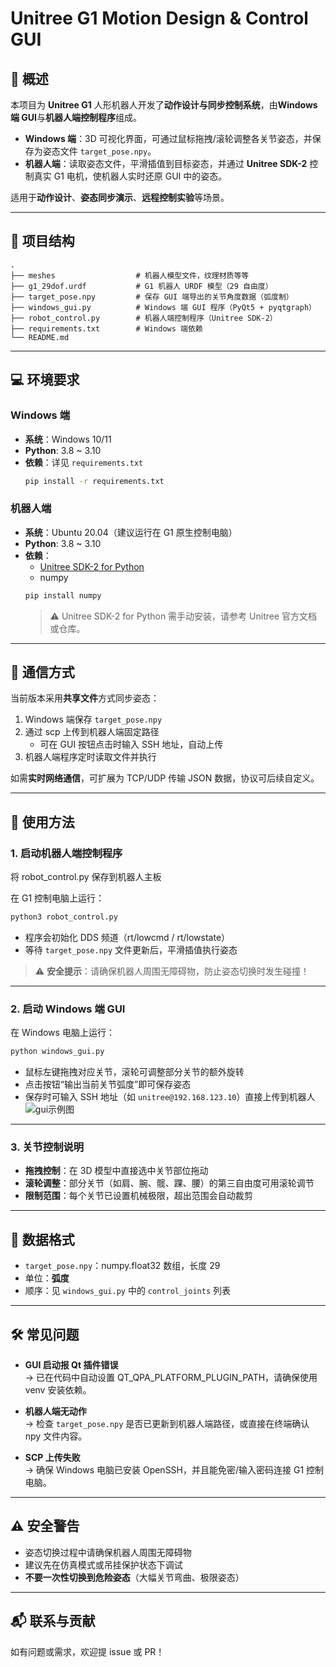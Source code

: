 # Unitree G1 Motion Design & Control GUI

## 📖 概述
本项目为 **Unitree G1** 人形机器人开发了**动作设计与同步控制系统**，由**Windows 端 GUI**与**机器人端控制程序**组成。  

- **Windows 端**：3D 可视化界面，可通过鼠标拖拽/滚轮调整各关节姿态，并保存为姿态文件 `target_pose.npy`。  
- **机器人端**：读取姿态文件，平滑插值到目标姿态，并通过 **Unitree SDK-2** 控制真实 G1 电机，使机器人实时还原 GUI 中的姿态。  

适用于**动作设计**、**姿态同步演示**、**远程控制实验**等场景。

---

## 📂 项目结构

```
.
├── meshes                  # 机器人模型文件，纹理材质等等
├── g1_29dof.urdf           # G1 机器人 URDF 模型（29 自由度）
├── target_pose.npy         # 保存 GUI 端导出的关节角度数据（弧度制）
├── windows_gui.py          # Windows 端 GUI 程序（PyQt5 + pyqtgraph）
├── robot_control.py        # 机器人端控制程序（Unitree SDK-2）
├── requirements.txt        # Windows 端依赖
└── README.md
```

---

## 💻 环境要求

### Windows 端

- **系统**：Windows 10/11
- **Python**: 3.8 ~ 3.10
- **依赖**：详见 `requirements.txt`
  ```bash
  pip install -r requirements.txt
  ```

### 机器人端

- **系统**：Ubuntu 20.04（建议运行在 G1 原生控制电脑）
- **Python**: 3.8 ~ 3.10
- **依赖**：
  - [Unitree SDK-2 for Python](https://github.com/unitreerobotics)
  - numpy
  ```bash
  pip install numpy
  ```
  > ⚠️ Unitree SDK-2 for Python 需手动安装，请参考 Unitree 官方文档或仓库。

---

## 🔌 通信方式

当前版本采用**共享文件**方式同步姿态：

1. Windows 端保存 `target_pose.npy`
2. 通过 scp 上传到机器人端固定路径
   - 可在 GUI 按钮点击时输入 SSH 地址，自动上传
3. 机器人端程序定时读取文件并执行

如需**实时网络通信**，可扩展为 TCP/UDP 传输 JSON 数据，协议可后续自定义。

---

## 🚀 使用方法

### 1. 启动机器人端控制程序

将 robot_control.py 保存到机器人主板

在 G1 控制电脑上运行：

```bash
python3 robot_control.py
```

- 程序会初始化 DDS 频道（rt/lowcmd / rt/lowstate）
- 等待 `target_pose.npy` 文件更新后，平滑插值执行姿态

> ⚠️ **安全提示**：请确保机器人周围无障碍物，防止姿态切换时发生碰撞！

---

### 2. 启动 Windows 端 GUI

在 Windows 电脑上运行：

```bash
python windows_gui.py
```

- 鼠标左键拖拽对应关节，滚轮可调整部分关节的额外旋转
- 点击按钮“输出当前关节弧度”即可保存姿态
- 保存时可输入 SSH 地址（如 `unitree@192.168.123.10`）直接上传到机器人
![gui示例图](images/gui.png)
---

### 3. 关节控制说明

- **拖拽控制**：在 3D 模型中直接选中关节部位拖动
- **滚轮调整**：部分关节（如肩、腕、髋、踝、腰）的第三自由度可用滚轮调节
- **限制范围**：每个关节已设置机械极限，超出范围会自动裁剪

---

## 📏 数据格式

- `target_pose.npy`：numpy.float32 数组，长度 29
- 单位：**弧度**
- 顺序：见 `windows_gui.py` 中的 `control_joints` 列表

---

## 🛠 常见问题

- **GUI 启动报 Qt 插件错误**  
  → 已在代码中自动设置 QT_QPA_PLATFORM_PLUGIN_PATH，请确保使用 venv 安装依赖。

- **机器人端无动作**  
  → 检查 `target_pose.npy` 是否已更新到机器人端路径，或直接在终端确认 npy 文件内容。

- **SCP 上传失败**  
  → 确保 Windows 电脑已安装 OpenSSH，并且能免密/输入密码连接 G1 控制电脑。

---

## ⚠️ 安全警告

- 姿态切换过程中请确保机器人周围无障碍物
- 建议先在仿真模式或吊挂保护状态下调试
- **不要一次性切换到危险姿态**（大幅关节弯曲、极限姿态）

---

## 📬 联系与贡献

如有问题或需求，欢迎提 issue 或 PR！
